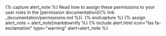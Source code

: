 {% capture alert_note %}
Read how to assign these permissions to your user roles in the [permission documentation]({% link _documentation/permissions.md %}).
{% endcapture %}
{% assign alert_note = alert_note|markdownify %}
{% include alert.html icon="fas fa-exclamation" type="warning" alert=alert_note %}
